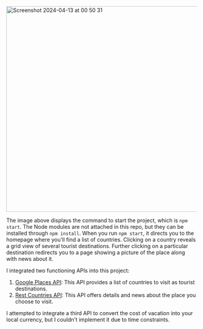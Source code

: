 
<img width="545" alt="Screenshot 2024-04-13 at 00 50 31" src="https://github.com/abcool20999/Tourz/assets/126710132/393dd84e-ddc8-4aae-901c-b1e857c9f495">

The image above displays the command to start the project, which is `npm start`. The Node modules are not attached in this repo, but they can be installed through `npm install`. When you run `npm start`, it directs you to the homepage where you'll find a list of countries. Clicking on a country reveals a grid view of several tourist destinations. Further clicking on a particular destination redirects you to a page showing a picture of the place along with news about it.

I integrated two functioning APIs into this project:

1. [Google Places API](https://places.googleapis.com/v1/places:searchText): This API provides a list of countries to visit as tourist destinations.
2. [Rest Countries API](https://restcountries.com/v3.1/all): This API offers details and news about the place you choose to visit.

I attempted to integrate a third API to convert the cost of vacation into your local currency, but I couldn't implement it due to time constraints.


